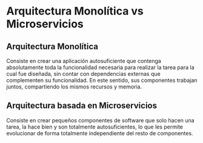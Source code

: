 # Arquitectura Monolítica vs Microservicios
## Arquitectura Monolítica
Consiste en crear una aplicación autosuficiente que contenga absolutamente toda la funcionalidad necesaria para realizar la tarea para la cual fue diseñada, sin contar con dependencias externas que complementen su funcionalidad. En este sentido, sus componentes trabajan juntos, compartiendo los mismos recursos y memoria.
## Arquitectura basada en Microservicios
Consiste en crear pequeños componentes de software que solo hacen una tarea, la hace bien y son totalmente autosuficientes, lo que les permite evolucionar de forma totalmente independiente del resto de componentes.
